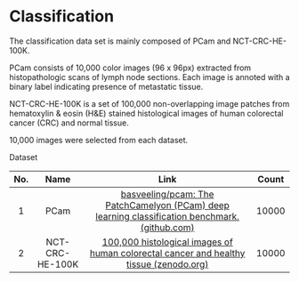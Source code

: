 # Classification

The classification data set is mainly composed of PCam and NCT-CRC-HE-100K. 

PCam consists of 10,000 color images (96 x 96px) extracted from histopathologic scans of lymph node sections. Each image is annoted with a binary label indicating presence of metastatic tissue.

NCT-CRC-HE-100K is a set of 100,000 non-overlapping image patches from hematoxylin & eosin (H&E) stained histological images of human colorectal cancer (CRC) and normal tissue.

10,000 images were selected from each dataset.



Dataset

| No.  |      Name       |                             Link                             | Count |
| :--: | :-------------: | :----------------------------------------------------------: | :---: |
|  1   |      PCam       | [basveeling/pcam: The PatchCamelyon (PCam) deep learning classification benchmark. (github.com)](https://github.com/basveeling/pcam) | 10000 |
|  2   | NCT-CRC-HE-100K | [100,000 histological images of human colorectal cancer and healthy tissue (zenodo.org)](https://zenodo.org/records/1214456) | 10000 |



